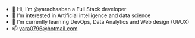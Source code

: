 - 👋 Hi, I’m @yarachaaban a Full Stack developer 
- 👀 I’m interested in Artificial intelligence and data science 
- 🌱 I’m currently learning DevOps, Data Analytics and Web design (UI/UX)
- 📫 yara0796@hotmail.com

<!---
yarachaaban/yarachaaban is a ✨ special ✨ repository because its `README.md` (this file) appears on your GitHub profile.
You can click the Preview link to take a look at your changes.
--->
